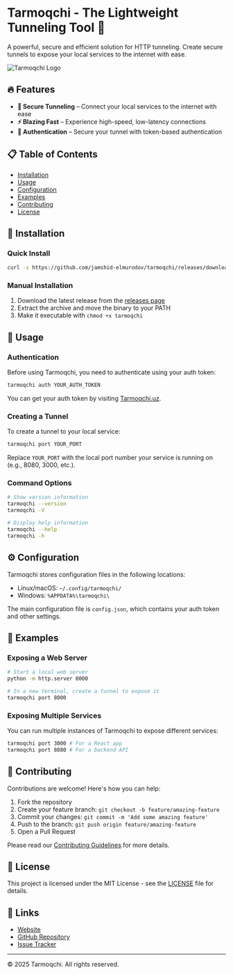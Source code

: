 # Tarmoqchi - The Lightweight Tunneling Tool 🚀

A powerful, secure and efficient solution for HTTP tunneling. Create secure tunnels to expose your local services to the internet with ease.

![Tarmoqchi Logo](https://pub-efb2bbde7206420692920475ba73046f.r2.dev/logo.png)

## 🔥 Features

- **🔗 Secure Tunneling** – Connect your local services to the internet with ease
- **⚡ Blazing Fast** – Experience high-speed, low-latency connections
- **🔐 Authentication** – Secure your tunnel with token-based authentication

## 📋 Table of Contents

- [Installation](#installation)
- [Usage](#usage)
- [Configuration](#configuration)
- [Examples](#examples)
- [Contributing](#contributing)
- [License](#license)

## 🚀 Installation

### Quick Install

```bash
curl -s https://github.com/jamshid-elmurodov/tarmoqchi/releases/download/Tarmoqchi-1.0.0/install.sh | bash
```

### Manual Installation

1. Download the latest release from the [releases page](https://github.com/jamshid-elmurodov/tarmoqchi/releases)
2. Extract the archive and move the binary to your PATH
3. Make it executable with `chmod +x tarmoqchi`

## 🔧 Usage

### Authentication

Before using Tarmoqchi, you need to authenticate using your auth token:

```bash
tarmoqchi auth YOUR_AUTH_TOKEN
```

You can get your auth token by visiting [Tarmoqchi.uz](https://tarmoqchi.uz/auth/token).

### Creating a Tunnel

To create a tunnel to your local service:

```bash
tarmoqchi port YOUR_PORT
```

Replace `YOUR_PORT` with the local port number your service is running on (e.g., 8080, 3000, etc.).

### Command Options

```bash
# Show version information
tarmoqchi --version
tarmoqchi -V

# Display help information
tarmoqchi --help
tarmoqchi -h
```

## ⚙️ Configuration

Tarmoqchi stores configuration files in the following locations:

- Linux/macOS: `~/.config/tarmoqchi/`
- Windows: `%APPDATA%\tarmoqchi\`

The main configuration file is `config.json`, which contains your auth token and other settings.

## 📝 Examples

### Exposing a Web Server

```bash
# Start a local web server
python -m http.server 8000

# In a new terminal, create a tunnel to expose it
tarmoqchi port 8000
```

### Exposing Multiple Services

You can run multiple instances of Tarmoqchi to expose different services:

```bash
tarmoqchi port 3000 # For a React app
tarmoqchi port 8080 # For a backend API
```

## 🤝 Contributing

Contributions are welcome! Here's how you can help:

1. Fork the repository
2. Create your feature branch: `git checkout -b feature/amazing-feature`
3. Commit your changes: `git commit -m 'Add some amazing feature'`
4. Push to the branch: `git push origin feature/amazing-feature`
5. Open a Pull Request

Please read our [Contributing Guidelines](https://github.com/jamshid-elmurodov/tarmoqchi/blob/main/CONTRIBUTING.md) for more details.

## 📄 License

This project is licensed under the MIT License - see the [LICENSE](https://github.com/jamshid-elmurodov/tarmoqchi/blob/main/LICENSE) file for details.

## 🔗 Links

- [Website](https://tarmoqchi.uz)
- [GitHub Repository](https://github.com/jamshid-elmurodov/tarmoqchi)
- [Issue Tracker](https://github.com/jamshid-elmurodov/tarmoqchi/issues)

---

© 2025 Tarmoqchi. All rights reserved.